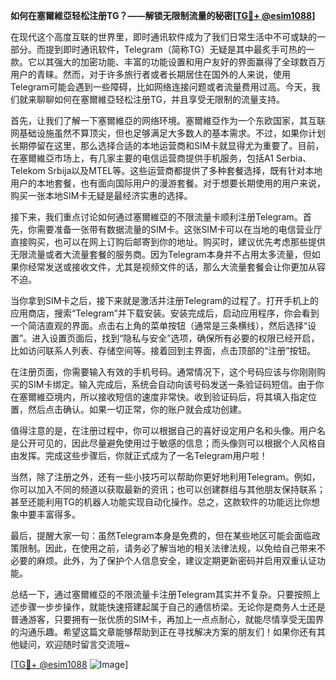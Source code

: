 **如何在塞爾維亞轻松注册TG？——解锁无限制流量的秘密[[TG💪+ @esim1088](https://t.me/s/esim1088)]**

在现代这个高度互联的世界里，即时通讯软件成为了我们日常生活中不可或缺的一部分。而提到即时通讯软件，Telegram（简称TG）无疑是其中最炙手可热的一款。它以其强大的加密功能、丰富的功能设置和用户友好的界面赢得了全球数百万用户的青睐。然而，对于许多旅行者或者长期居住在国外的人来说，使用Telegram可能会遇到一些障碍，比如网络连接问题或者流量费用过高。今天，我们就来聊聊如何在塞爾維亞轻松注册TG，并且享受无限制的流量支持。

首先，让我们了解一下塞爾維亞的网络环境。塞爾維亞作为一个东欧国家，其互联网基础设施虽然不算顶尖，但也足够满足大多数人的基本需求。不过，如果你计划长期停留在这里，那么选择合适的本地运营商和SIM卡就显得尤为重要了。目前，在塞爾維亞市场上，有几家主要的电信运营商提供手机服务，包括A1 Serbia、Telekom Srbija以及MTEL等。这些运营商都提供了多种套餐选择，既有针对本地用户的本地套餐，也有面向国际用户的漫游套餐。对于想要长期使用的用户来说，购买一张本地SIM卡无疑是最经济实惠的选择。

接下来，我们重点讨论如何通过塞爾維亞的不限流量卡顺利注册Telegram。首先，你需要准备一张带有数据流量的SIM卡。这张SIM卡可以在当地的电信营业厅直接购买，也可以在网上订购后邮寄到你的地址。购买时，建议优先考虑那些提供无限流量或者大流量套餐的服务商。因为Telegram本身并不占用太多流量，但如果你经常发送或接收文件，尤其是视频文件的话，那么大流量套餐会让你更加从容不迫。

当你拿到SIM卡之后，接下来就是激活并注册Telegram的过程了。打开手机上的应用商店，搜索“Telegram”并下载安装。安装完成后，启动应用程序，你会看到一个简洁直观的界面。点击右上角的菜单按钮（通常是三条横线），然后选择“设置”。进入设置页面后，找到“隐私与安全”选项，确保所有必要的权限已经开启，比如访问联系人列表、存储空间等。接着回到主界面，点击顶部的“注册”按钮。

在注册页面，你需要输入有效的手机号码。通常情况下，这个号码应该与你刚刚购买的SIM卡绑定。输入完成后，系统会自动向该号码发送一条验证码短信。由于你在塞爾維亞境内，所以接收短信的速度非常快。收到验证码后，将其填入指定位置，然后点击确认。如果一切正常，你的账户就会成功创建。

值得注意的是，在注册过程中，你可以根据自己的喜好设定用户名和头像。用户名是公开可见的，因此尽量避免使用过于敏感的信息；而头像则可以根据个人风格自由发挥。完成这些步骤后，你就正式成为了一名Telegram用户啦！

当然，除了注册之外，还有一些小技巧可以帮助你更好地利用Telegram。例如，你可以加入不同的频道以获取最新的资讯；也可以创建群组与其他朋友保持联系；甚至还能利用TG的机器人功能实现自动化操作。总之，这款软件的功能远比你想象中要丰富得多。

最后，提醒大家一句：虽然Telegram本身是免费的，但在某些地区可能会面临政策限制。因此，在使用之前，请务必了解当地的相关法律法规，以免给自己带来不必要的麻烦。此外，为了保护个人信息安全，建议定期更新密码并启用双重认证功能。

总结一下，通过塞爾維亞的不限流量卡注册Telegram其实并不复杂。只要按照上述步骤一步步操作，就能快速搭建起属于自己的通信桥梁。无论你是商务人士还是普通游客，只要拥有一张优质的SIM卡，再加上一点点耐心，就能尽情享受无国界的沟通乐趣。希望这篇文章能够帮助到正在寻找解决方案的朋友们！如果你还有其他疑问，欢迎随时留言交流哦~

[[TG💪+ @esim1088](https://t.me/s/esim1088) ![Image](https://i.postimg.cc/4NQfJmqS/Snipaste-2025-05-13-00-14-12.png)]